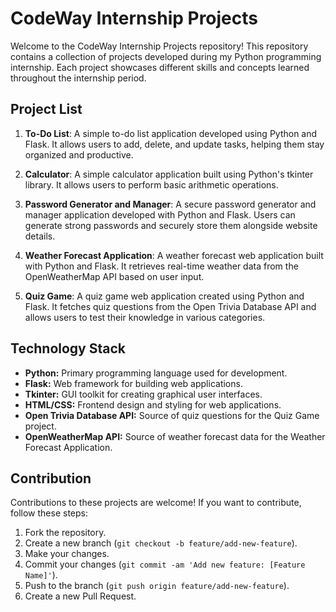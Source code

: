 # CodeWay Internship Projects

Welcome to the CodeWay Internship Projects repository! This repository contains a collection of projects developed during my Python programming internship. Each project showcases different skills and concepts learned throughout the internship period.

## Project List

1. **To-Do List**: A simple to-do list application developed using Python and Flask. It allows users to add, delete, and update tasks, helping them stay organized and productive.

2. **Calculator**: A simple calculator application built using Python's tkinter library. It allows users to perform basic arithmetic operations.

3. **Password Generator and Manager**: A secure password generator and manager application developed with Python and Flask. Users can generate strong passwords and securely store them alongside website details.

4. **Weather Forecast Application**: A weather forecast web application built with Python and Flask. It retrieves real-time weather data from the OpenWeatherMap API based on user input.

5. **Quiz Game**: A quiz game web application created using Python and Flask. It fetches quiz questions from the Open Trivia Database API and allows users to test their knowledge in various categories.

## Technology Stack

- **Python:** Primary programming language used for development.
- **Flask:** Web framework for building web applications.
- **Tkinter:** GUI toolkit for creating graphical user interfaces.
- **HTML/CSS:** Frontend design and styling for web applications.
- **Open Trivia Database API:** Source of quiz questions for the Quiz Game project.
- **OpenWeatherMap API:** Source of weather forecast data for the Weather Forecast Application.

## Contribution

Contributions to these projects are welcome! If you want to contribute, follow these steps:

1. Fork the repository.
2. Create a new branch (`git checkout -b feature/add-new-feature`).
3. Make your changes.
4. Commit your changes (`git commit -am 'Add new feature: [Feature Name]'`).
5. Push to the branch (`git push origin feature/add-new-feature`).
6. Create a new Pull Request.
